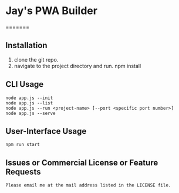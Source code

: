 # Jay's PWA Builder
=======

## Installation
1. clone the git repo.
2. navigate to the project directory and run.
    npm install

## CLI Usage
    node app.js --init
    node app.js --list
    node app.js --run <project-name> [--port <specific port number>]
    node app.js --serve

## User-Interface Usage
    npm run start

## Issues or Commercial License or Feature Requests
    Please email me at the mail address listed in the LICENSE file.
    
